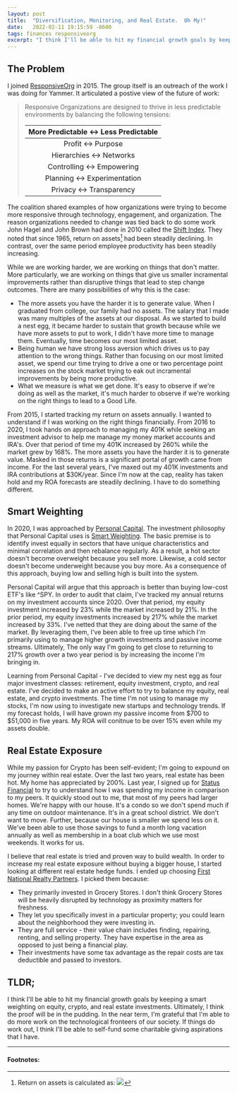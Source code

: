```yaml
---
layout: post
title:  "Diversification, Monitoring, and Real Estate.  Oh My!"
date:   2022-02-11 19:15:59 -0600
tags: finances responsiveorg
excerpt: "I think I'll be able to hit my financial growth goals by keeping a smart weighting on equity, crypto, and real estate investments.  Ultimately, I think the proof will be in the pudding.  In the near term, I'm grateful that I'm able to do more work on the technological fronteers of our society.  If things do work out, I think I'll be able to self-fund some charitable giving aspirations that I have."
---
```

## The Problem 
I joined [ResponsiveOrg](https://www.responsive.org/manifesto) in 2015.  The group itself is an outreach of the work I was doing for Yammer.  It articulated a postive view of the future of work:

> Responsive Organizations are designed to thrive in less predictable environments by balancing the following tensions: 
> 
> | More Predictable <-> Less Predictable | 
> | :---: | 
> | Profit <-> Purpose | 
> | Hierarchies <-> Networks | 
> | Controlling <-> Empowering | 
> | Planning <-> Experimentation | 
> | Privacy  <-> Transparency | 

The coalition shared examples of how organizations were trying to become more responsive through technology, engagement, and organization.  The reason organizations needed to change was tied back to do some work John Hagel and John Brown had done in 2010 called the [Shift Index](https://edgeperspectives.com/bigshift.html).  They noted that since 1965, return on assets[^1] had been steadily declining.  In contrast, over the same period employee productivity has been steadily increasing.  

[^1]: Return on assets is calculated as: <img src="https://render.githubusercontent.com/render/math?math=ROA = \frac{Income}{Total Assets}">

While we are working harder, we are working on things that don't matter.  More particularly, we are working on things that give us smaller incramental improvements rather than disruptive things that lead to step change outcomes.  There are many possibilities of why this is the case:
- The more assets you have the harder it is to generate value.  When I graduated from college, our family had no assets.  The salary that I made was many multiples of the assets at our disposal.  As we started to build a nest egg, it became harder to sustain that growth because while we have more assets to put to work, I didn't have more time to manage them.  Eventually, time becomes our most limited asset.
- Being human we have strong loss aversion which drives us to pay attention to the wrong things.  Rather than focusing on our most limited asset, we spend our time trying to drive a one or two percentage point increases on the stock market trying to eak out incramental improvements by being more productive.
- What we measure is what we get done.  It's easy to observe if we're doing as well as the market, it's much harder to observe if we're working on the right things to lead to a Good Life.  

From 2015, I started tracking my return on assets annually.  I wanted to understand if I was working on the right things financially.  From 2016 to 2020, I took hands on approach to managing my 401K while seeking an investment advisor to help me manage my money market accounts and IRA's.  Over that period of time my 401K increased by 260% while the market grew by 168%.  The more assets you have the harder it is to generate value.  Masked in those returns is a significant portal of growth came from income.  For the last several years, I've maxed out my 401K investments and IRA contributions at $30K/year.  Since I'm now at the cap, reality has taken hold and my ROA forecasts are steadily declining.  I have to do something different.

## Smart Weighting
In 2020, I was approached by [Personal Capital](https://pcap.link/avinashsujee).  The investment philosophy that Personal Capital uses is [Smart Weighting](https://www.personalcapital.com/wealth-management/smart-weighting).  The basic premise is to identify invest equally in sectors that have unique characteristics and minimal correlation and then rebalance regularly.  As a result, a hot sector doesn't become overweight because you sell more.  Likewise, a cold sector doesn't become underweight because you buy more.  As a consequence of this approach, buying low and selling high is built into the system.  

Personal Capital will argue that this approach is better than buying low-cost ETF's like ^SPY.  In order to audit that claim, I've tracked my annual returns on my investment accounts since 2020.  Over that period, my equity investment increased by 23% while the market increased by 21%.  In the prior period, my equity investments increased by 217% while the market increased by 33%.  I've netted that they are doing about the same of the market.  By leveraging them, I've been able to free up time which I'm primarily using to manage higher growth investments and passive income streams.  Ultimately, The only way I'm going to get close to returning to 217% growth over a two year period is by increasing the income I'm bringing in.  

Learning from Personal Capital - I've decided to view my nest egg as four major investment classes: retirement, equity investment, crypto, and real estate.  I've decided to make an active effort to try to balance my equity, real estate, and crypto investments.  The time I'm not using to manage my stocks, I'm now using to investigate new startups and technology trends.  If my forecast holds, I will have grown my passive income from $700 to $51,000 in five years.  My ROA will conitnue to be over 15% even while my assets double.  

## Real Estate Exposure
While my passion for Crypto has been self-evident; I'm going to expound on my journey within real estate.  Over the last two years, real estate has been hot.  My home has appreciated by 200%.  Last year, I signed up for [Status Financial](https://statusmoney.com/?ref=KomJNO) to try to understand how I was spending my income in comparison to my peers.  It quickly stood out to me, that most of my peers had larger homes.  We're happy with our house.  It's a condo so we don't spend much if any time on outdoor maintenance.  It's in a great school district.  We don't want to move.  Further, because our house is smaller we spend less on it.  We've been able to use those savings to fund a month long vacation annually as well as membership in a boat club which we use most weekends.  It works for us.

I believe that real estate is tried and proven way to build wealth.  In order to increase my real estate exposure without buying a bigger house, I started looking at different real estate hedge funds.  I ended up choosing [First National Realty Partners](https://fnrpusa.com/).  I picked them because:
- They primarily invested in Grocery Stores.  I don't think Grocery Stores will be heavily disrupted by technology as proximity matters for freshness.
- They let you specifically invest in a particular property; you could learn about the neighborhood they were investing in.
- They are full service - their value chain includes finding, repairing, renting, and selling property.  They have expertise in the area as opposed to just being a financial play.
- Their investments have some tax advantage as the repair costs are tax deductible and passed to investors.

## TLDR;
I think I'll be able to hit my financial growth goals by keeping a smart weighting on equity, crypto, and real estate investments.  Ultimately, I think the proof will be in the pudding.  In the near term, I'm grateful that I'm able to do more work on the technological fronteers of our society.  If things do work out, I think I'll be able to self-fund some charitable giving aspirations that I have.  

***
#### Footnotes:
